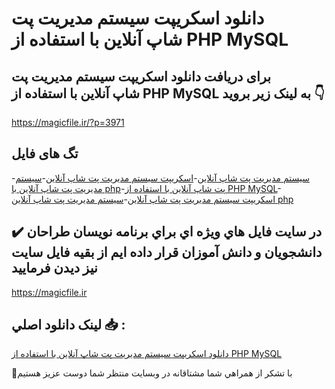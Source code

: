# دانلود اسکریپت سیستم مدیریت پت شاپ آنلاین با استفاده از PHP MySQL

## برای دریافت دانلود اسکریپت سیستم مدیریت پت شاپ آنلاین با استفاده از PHP MySQL به لینک زیر بروید 👇

https://magicfile.ir/?p=3971

## تگ های فایل

-[سیستم مدیریت پت شاپ آنلاین](https://magicfile.ir/product/%d8%a7%d8%b3%da%a9%d8%b1%db%8c%d9%be%d8%aa%d8%b3%db%8c%d8%b3%d8%aa%d9%85-%d9%85%d8%af%db%8c%d8%b1%db%8c%d8%aa-%d9%be%d8%aa-%d8%b4%d8%a7%d9%be%d8%a2%d9%86%d9%84%d8%a7%db%8c%d9%86-php-mysql/)-[اسکریپت سیستم مدیریت پت شاپ آنلاین](https://magicfile.ir/product/%d8%a7%d8%b3%da%a9%d8%b1%db%8c%d9%be%d8%aa%d8%b3%db%8c%d8%b3%d8%aa%d9%85-%d9%85%d8%af%db%8c%d8%b1%db%8c%d8%aa-%d9%be%d8%aa-%d8%b4%d8%a7%d9%be%d8%a2%d9%86%d9%84%d8%a7%db%8c%d9%86-php-mysql/)-[سیستم مدیریت پت شاپ آنلاین با php](https://magicfile.ir/product/%d8%a7%d8%b3%da%a9%d8%b1%db%8c%d9%be%d8%aa%d8%b3%db%8c%d8%b3%d8%aa%d9%85-%d9%85%d8%af%db%8c%d8%b1%db%8c%d8%aa-%d9%be%d8%aa-%d8%b4%d8%a7%d9%be%d8%a2%d9%86%d9%84%d8%a7%db%8c%d9%86-php-mysql/)-[پت شاپ آنلاین با استفاده از PHP MySQL](https://magicfile.ir/product/%d8%a7%d8%b3%da%a9%d8%b1%db%8c%d9%be%d8%aa%d8%b3%db%8c%d8%b3%d8%aa%d9%85-%d9%85%d8%af%db%8c%d8%b1%db%8c%d8%aa-%d9%be%d8%aa-%d8%b4%d8%a7%d9%be%d8%a2%d9%86%d9%84%d8%a7%db%8c%d9%86-php-mysql/)-[اسکریپت سیستم مدیریت پت شاپ آنلاین](https://magicfile.ir/product/%d8%a7%d8%b3%da%a9%d8%b1%db%8c%d9%be%d8%aa%d8%b3%db%8c%d8%b3%d8%aa%d9%85-%d9%85%d8%af%db%8c%d8%b1%db%8c%d8%aa-%d9%be%d8%aa-%d8%b4%d8%a7%d9%be%d8%a2%d9%86%d9%84%d8%a7%db%8c%d9%86-php-mysql/)-[سیستم مدیریت پت شاپ آنلاین php](https://magicfile.ir/product/%d8%a7%d8%b3%da%a9%d8%b1%db%8c%d9%be%d8%aa%d8%b3%db%8c%d8%b3%d8%aa%d9%85-%d9%85%d8%af%db%8c%d8%b1%db%8c%d8%aa-%d9%be%d8%aa-%d8%b4%d8%a7%d9%be%d8%a2%d9%86%d9%84%d8%a7%db%8c%d9%86-php-mysql/)

## ✔️ در سايت فايل هاي ويژه اي براي برنامه نويسان طراحان دانشجويان و دانش آموزان قرار داده ايم از بقيه فايل سايت نيز ديدن فرماييد

https://magicfile.ir


## لينک دانلود اصلي 📥 :

[دانلود اسکریپت سیستم مدیریت پت شاپ آنلاین با استفاده از PHP MySQL](https://magicfile.ir/product/%d8%a7%d8%b3%da%a9%d8%b1%db%8c%d9%be%d8%aa%d8%b3%db%8c%d8%b3%d8%aa%d9%85-%d9%85%d8%af%db%8c%d8%b1%db%8c%d8%aa-%d9%be%d8%aa-%d8%b4%d8%a7%d9%be%d8%a2%d9%86%d9%84%d8%a7%db%8c%d9%86-php-mysql/) 


🙏با تشکر از همراهي شما مشتاقانه در وبسایت منتظر شما دوست عزیز هستیم

